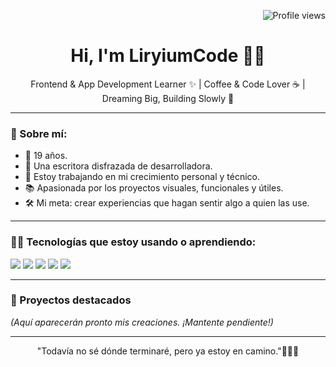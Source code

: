 <!-- Vistas del perfil -->
<p align="right">
  <img src="https://komarev.com/ghpvc/?username=LiryiumCode&style=flat-square&color=838bea" alt="Profile views" />
</p>

<h1 align="center">Hi, I'm LiryiumCode 👩‍💻</h1>

<p align="center">
  Frontend & App Development Learner ✨ | Coffee & Code Lover ☕ | Dreaming Big, Building Slowly 🚀
</p>

---

### 🌼 Sobre mí:

- 🚀 19 años.
- 💜 Una escritora disfrazada de desarrolladora. 
- 🔭 Estoy trabajando en mi crecimiento personal y técnico.
- 📚 Apasionada por los proyectos visuales, funcionales y útiles.
- 🛠️ Mi meta: crear experiencias que hagan sentir algo a quien las use.

---

### 🌱🧠 Tecnologías que estoy usando o aprendiendo:

<p>
  <img src="https://img.shields.io/badge/HTML5-E34F26?style=flat&logo=html5&logoColor=white"/>
  <img src="https://img.shields.io/badge/CSS3-1572B6?style=flat&logo=css3&logoColor=white"/>
  <img src="https://img.shields.io/badge/JavaScript-F7DF1E?style=flat&logo=javascript&logoColor=black"/>
  <img src="https://img.shields.io/badge/React-61DAFB?style=flat&logo=react&logoColor=black"/>
  <img src="https://img.shields.io/badge/Firebase-FFCA28?style=flat&logo=firebase&logoColor=black"/>
</p>

---

### 💼 Proyectos destacados

_(Aquí aparecerán pronto mis creaciones. ¡Mantente pendiente!)_

---

<p align="center">"Todavía no sé dónde terminaré, pero ya estoy en camino."🌙👩‍💻</p>
